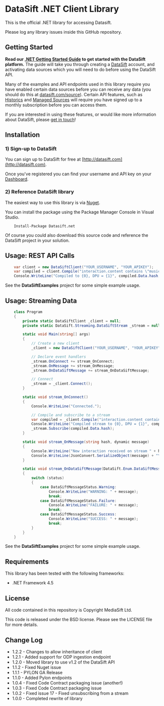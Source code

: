 # DataSift .NET Client Library

This is the official .NET library for accessing Datasift.

Please log any library issues inside this GitHub repository.

## Getting Started

**Read our [.NET Getting Started Guide](http://dev.datasift.com/quickstart/dotnet) to get started with the DataSift platform.** The guide will take you through creating a [DataSift](http://datasift.com) account, and activating data sources which you will need to do before using the DataSift API.

Many of the examples and API endpoints used in this library require you have enabled certain data sources before you can receive any data (you should do this at [datasift.com/source](https://datasift.com/source)). Certain API features, such as [Historics](http://datasift.com/platform/historics/) and [Managed Sources](http://datasift.com/platform/datasources/) will require you have signed up to a monthly subscription before you can access them.

If you are interested in using these features, or would like more information about DataSift, please [get in touch](http://datasift.com/contact-us/)!

## Installation

### 1) Sign-up to DataSift

You can sign up to DataSift for free at [http://datasift.com](http://datasift.com).

Once you've registered you can find your username and API key on your [Dashboard](http://datasift.com/dashboard).

### 2) Reference DataSift library

The easiest way to use this library is via [Nuget](https://www.nuget.org/packages/Datasift.net).

You can install the package using the Package Manager Console in Visual Studio.

```
    Install-Package Datasift.net 
```

Of course you could also download this source code and reference the DataSift project in your solution.

## Usage: REST API Calls

```c#
    var client = new DataSiftClient("YOUR_USERNAME", "YOUR_APIKEY");
    var compiled = client.Compile("interaction.content contains \"music\"");
    Console.WriteLine("Compiled to {0}, DPU = {1}", compiled.Data.hash, compiled.Data.dpu);
```

See the **DataSiftExamples** project for some simple example usage.

## Usage: Streaming Data

```c#
    class Program
    {
        private static DataSiftClient _client = null;
        private static DataSift.Streaming.DataSiftStream _stream = null;

        static void Main(string[] args)
        {
            // Create a new client
            _client = new DataSiftClient("YOUR_USERNAME", "YOUR_APIKEY");

            // Declare event handlers
            _stream.OnConnect += stream_OnConnect;
            _stream.OnMessage += stream_OnMessage;
            _stream.OnDataSiftMessage += stream_OnDataSiftMessage;

            // Connect
            _stream = _client.Connect();
        }

        static void stream_OnConnect()
        {
            Console.WriteLine("Connected.");

            // Compile and subscribe to a stream
            var compiled = _client.Compile("interaction.content contains \"football\"");
            Console.WriteLine("Compiled stream to {0}, DPU = {1}", compiled.Data.hash, compiled.Data.dpu);
            _stream.Subscribe(compiled.Data.hash);
        }

        static void stream_OnMessage(string hash, dynamic message)
        {
            Console.WriteLine("New interaction received on stream " + hash);
            Console.WriteLine(JsonConvert.SerializeObject(message) + "\n");
        }

        static void stream_OnDataSiftMessage(DataSift.Enum.DataSiftMessageStatus status, string message)
        {
            switch (status)
            {
                case DataSiftMessageStatus.Warning:
                    Console.WriteLine("WARNING: " + message);
                    break;
                case DataSiftMessageStatus.Failure:
                    Console.WriteLine("FAILURE: " + message);
                    break;
                case DataSiftMessageStatus.Success:
                    Console.WriteLine("SUCCESS: " + message);
                    break;
            }
        }
    }
```

See the **DataSiftExamples** project for some simple example usage.

## Requirements

This library has been tested with the following frameworks:

* .NET Framework 4.5

## License

All code contained in this repository is Copyright MediaSift Ltd.

This code is released under the BSD license. Please see the LICENSE file for more details.


## Change Log

* 1.2.2 - Changes to allow inheritance of client
* 1.2.1 - Added support for ODP ingestion endpoint
* 1.2.0 - Moved library to use v1.2 of the DataSift API
* 1.1.2 - Fixed Nuget issue
* 1.1.1 - PYLON GA Release
* 1.1.0 - Added Pylon endpoints
* 1.0.4 - Fixed Code Contract packaging issue (another!)
* 1.0.3 - Fixed Code Contract packaging issue
* 1.0.2 - Fixed issue 17 - Fixed unsubscribing from a stream
* 1.0.0 - Completed rewrite of library
